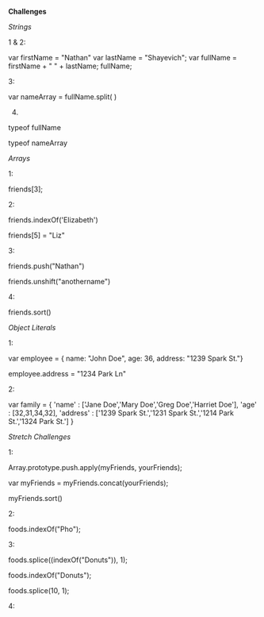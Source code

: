 <!-- Beginning day 2 homework -->

**Challenges**

*Strings*

1 & 2:

var firstName = "Nathan"
var lastName = "Shayevich";
var fullName = firstName + " " + lastName;
fullName; <!-- prints "Nathan Shayevich" -->

3:

var nameArray = fullName.split( )
<!-- outputs: ["Nathan Shayevich"] -->

4.

typeof fullName
<!-- outputs: "string" -->
typeof nameArray
<!-- outputs: "object" -->

*Arrays*

1:

friends[3];
<!-- outputs Emma; because Arrays index beginning w/0, so 4th name is index (aka position) 3 -->

2:

friends.indexOf('Elizabeth')
<!-- to get index position, in this case 5 since it's the 6th name in the array -->
friends[5] = "Liz"
<!-- changes "Elizabeth" to "Liz" -->

3:

friends.push("Nathan")
<!-- adds "Nathan" to the end of the array-->
friends.unshift("anothername")
<!-- adds the name "anothername" to the beginning of the array -->

4:

friends.sort()
<!-- almost worked. All the names except for "anothername" were sorted alphabetically, don't know if that's because capital letters have lower bit 'values' or higher priorities (???) than lowercase letters. Ran secondary test with new name of "Joe" and that **did** alphabetize correctly along with the rest of the other names (splice or pop out "anothername", and push in replacement) -->

*Object Literals*

1:

var employee = { name: "John Doe", age: 36, address: "1239 Spark St."}
<!-- voilà! -->
employee.address = "1234 Park Ln"
<!-- updates address field to new address -->

2:

var family = {
	'name' : ['Jane Doe','Mary Doe','Greg Doe','Harriet Doe'],
	'age' : [32,31,34,32],
	'address' : ['1239 Spark St.','1231 Spark St.','1214 Park St.','1324 Park St.']
}


*Stretch Challenges*

1:

Array.prototype.push.apply(myFriends, yourFriends);
<!-- From WDN; adds the elements from yourFriends array into the myFriends array -->

var myFriends = myFriends.concat(yourFriends);
<!-- From W3S; cleaner (IMO) alternative which also makes more sense to me. The declared var can be the existing myFriends array or say something new, like combinedFriends; irrelevant for this function as result is the same -->

myFriends.sort()
<!-- Alpha sort of new elements in myFriends. **NOTE** The returned sorting is *not valid!!*. Correct sort would be something akin to this:
['Legolas', 'Gandalf (The White)', 'Elrond', 'Gandalf (The Grey)', 'Maester', 'Frodo', 'Meera', 'Boromir', 'Jojen', 'Faramir', 'Osha', 'Bilbo', 'Hodor', 'Pippin', 'Rickard', 'Rickon']. If you disagree with me, then: http://i.imgur.com/uVPOoft.jpg -->

2:

foods.indexOf("Pho");
<!-- returns '6', so Pho is your 7th favourite om noms -->

3:

foods.splice((indexOf("Donuts")), 1);
<!-- Tried this first thinking I'd be creative and save some time, but it failed. Googling didn't turn up anything useful though, so went with the "long way" -->

foods.indexOf("Donuts");
<!-- Gave me index position of 10 to use for the splice -->
foods.splice(10, 1);

4:


